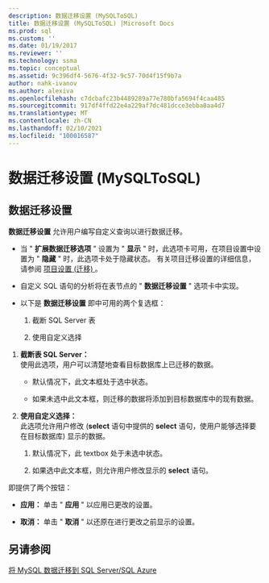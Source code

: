 ```yaml
---
description: 数据迁移设置 (MySQLToSQL)
title: 数据迁移设置 (MySQLToSQL) |Microsoft Docs
ms.prod: sql
ms.custom: ''
ms.date: 01/19/2017
ms.reviewer: ''
ms.technology: ssma
ms.topic: conceptual
ms.assetid: 9c396df4-5676-4f32-9c57-70d4f15f9b7a
author: nahk-ivanov
ms.author: alexiva
ms.openlocfilehash: c7dcbafc23b4489289a77e780bfa5694f4caa485
ms.sourcegitcommit: 917df4ffd22e4a229af7dc481dcce3ebba0aa4d7
ms.translationtype: MT
ms.contentlocale: zh-CN
ms.lasthandoff: 02/10/2021
ms.locfileid: "100016587"
---
```

# <a name="data-migration-settings-mysqltosql"></a>数据迁移设置 (MySQLToSQL)
  
## <a name="data-migration-settings"></a>数据迁移设置  
**数据迁移设置** 允许用户编写自定义查询以进行数据迁移。  
  
-   当 " **扩展数据迁移选项** " 设置为 " **显示** " 时，此选项卡可用，在项目设置中设置为 " **隐藏** " 时，此选项卡处于隐藏状态。 有关项目迁移设置的详细信息，请参阅 [项目设置 (迁移) ](./project-settings-migration-mysqltosql.md) 。  
  
-   自定义 SQL 语句的分析将在表节点的 " **数据迁移设置** " 选项卡中实现。  
  
-   以下是 **数据迁移设置** 即中可用的两个复选框：  
  
    1.  截断 SQL Server 表  
  
    2.  使用自定义选择  
  
1.  **截断表 SQL Server：**  
     使用此选项，用户可以清楚地查看目标数据库上已迁移的数据。  
  
    -   默认情况下，此文本框处于选中状态。  
  
    -   如果未选中此文本框，则迁移的数据将添加到目标数据库中的现有数据。  
  
2.  **使用自定义选择：**  
     此选项允许用户修改 (**select** 语句中提供的 **select** 语句，使用户能够选择要在目标数据库) 显示的数据。  
  
    1.  默认情况下，此 textbox 处于未选中状态。  
  
    2.  如果选中此文本框，则允许用户修改显示的 **select** 语句。  
  
即提供了两个按钮：  
  
-   **应用：** 单击 " **应用** " 以应用已更改的设置。  
  
-   **取消：** 单击 " **取消** " 以还原在进行更改之前显示的设置。  
  
## <a name="see-also"></a>另请参阅  
[将 MySQL 数据迁移到 SQL Server/SQL Azure](./migrating-mysql-data-into-sql-server-azure-sql-db-mysqltosql.md)  
